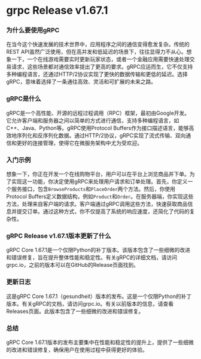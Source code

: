 # grpc Release v1.67.1
### 为什么要使用gRPC

在当今这个快速发展的技术世界中，应用程序之间的通信变得愈发复杂。传统的REST API虽然广泛使用，但在高并发和低延迟的场景下，往往显得力不从心。想象一下，一个在线游戏需要实时更新玩家状态，或者一个金融应用需要快速处理交易请求，这些场景都对通信效率提出了更高的要求。gRPC应运而生，它不仅支持多种编程语言，还通过HTTP/2协议实现了更快的数据传输和更低的延迟。选择gRPC，意味着选择了一条通往高效、灵活和可扩展的未来之路。

### gRPC是什么

gRPC是一个高性能、开源的远程过程调用（RPC）框架，最初由Google开发。它允许客户端和服务器之间以简单的方式进行通信，支持多种编程语言，如C++、Java、Python等。gRPC使用Protocol Buffers作为接口描述语言，能够高效地序列化和反序列化数据。通过HTTP/2协议，gRPC实现了流式传输、双向通信和更好的连接管理，使得它在微服务架构中尤为受欢迎。

### 入门示例

想象一下，你正在开发一个在线购物平台，用户可以在平台上浏览商品并下单。为了实现这一功能，你决定使用gRPC来处理用户请求和订单处理。首先，你定义一个服务接口，包含`BrowseProducts`和`PlaceOrder`两个方法。然后，你使用Protocol Buffers定义数据结构，例如`Product`和`Order`。在服务器端，你实现这些方法，处理来自客户端的请求。客户端通过gRPC调用这些方法，快速获取商品信息并提交订单。通过这种方式，你不仅提高了系统的响应速度，还简化了代码的复杂性。

### gRPC Release v1.67.1版本更新了什么

gRPC Core 1.67.1是一个仅限Python的补丁版本。该版本包含了一些细微的改进和错误修复，旨在提升整体性能和稳定性。有关gRPC的详细文档，请访问grpc.io，之前的版本可以在GitHub的Release页面找到。

### 更新日志

这是gRPC Core 1.67.1（gesundheit）版本的发布。这是一个仅限Python的补丁版本。有关gRPC的文档，请访问grpc.io。有关以前版本的信息，请查看Releases页面。此版本包含了一些细微的改进和错误修复。

### 总结

gRPC Core 1.67.1版本的发布主要集中在性能和稳定性的提升上，提供了一些细微的改进和错误修复，确保用户在使用过程中获得更好的体验。